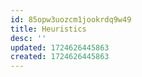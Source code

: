 ```yaml
---
id: 85opw3uozcm1jookrdq9w49
title: Heuristics
desc: ''
updated: 1724626445863
created: 1724626445863
---
```

